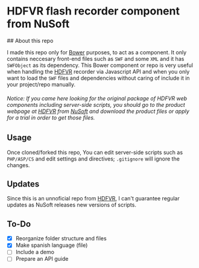 # HDFVR flash recorder component from NuSoft
## About this repo

I made this repo only for [Bower](http://bower.io) purposes, to act as a component. It only contains neccesary front-end files such as `SWF` and some `XML` and it has `SWFObject` as its dependency. This Bower component or repo is very useful when handling the [HDFVR](http://www.hdfvr.com) recorder via Javascript API and when you only want to load the `SWF` files and dependencies without caring of include it in your project/repo manually.

###### Notice: If you came here looking for the original package of HDFVR web components including server-side scripts, you should go to the product webpage at [HDFVR](http://www.hdfvr.com) from [NuSoft](http://www.nusofthq.com) and download the product files or apply for a trial in order to get those files.

## Usage
Once cloned/forked this repo, You can edit server-side scripts such as `PHP/ASP/CS` and edit settings and directives; `.gitignore` will ignore the changes.

## Updates
Since this is an unnoficial repo from [HDFVR](http://www.hdfvr.com), I can't guarantee regular updates as NuSoft releases new versions of scripts.

## To-Do
* [x] Reorganize folder structure and files
* [x] Make spanish language (file)
* [ ] Include a demo
* [ ] Prepare an API guide